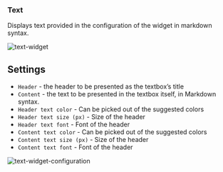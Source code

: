### Text
Displays text provided in the configuration of the widget in markdown syntax. 

![text-widget](https://docs.cloudify.co/5.1/images/ui/widgets/text_widget_content.png)


## Settings
 
* `Header` - the header to be presented as the textbox’s title
* `Content` - the text to be presented in the textbox itself, in Markdown syntax. 
* `Header text color` - Can be picked out of the suggested colors
* `Header text size (px)` - Size of the header
* `Header text font` - Font of the header
* `Content text color` - Can be picked out of the suggested colors
* `Content text size (px)` - Size of the header
* `Content text font` - Font of the header

![text-widget-configuration](https://docs.cloudify.co/5.1/images/ui/widgets/text_widget_configuration.png)
